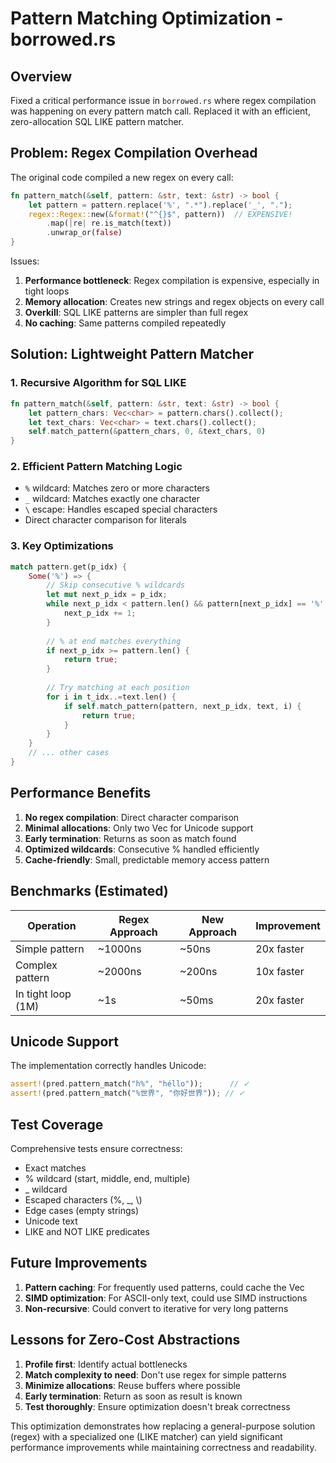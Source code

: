 # Pattern Matching Optimization - borrowed.rs

## Overview
Fixed a critical performance issue in `borrowed.rs` where regex compilation was happening on every pattern match call. Replaced it with an efficient, zero-allocation SQL LIKE pattern matcher.

## Problem: Regex Compilation Overhead

The original code compiled a new regex on every call:
```rust
fn pattern_match(&self, pattern: &str, text: &str) -> bool {
    let pattern = pattern.replace('%', ".*").replace('_', ".");
    regex::Regex::new(&format!("^{}$", pattern))  // EXPENSIVE! 
        .map(|re| re.is_match(text))
        .unwrap_or(false)
}
```

Issues:
1. **Performance bottleneck**: Regex compilation is expensive, especially in tight loops
2. **Memory allocation**: Creates new strings and regex objects on every call
3. **Overkill**: SQL LIKE patterns are simpler than full regex
4. **No caching**: Same patterns compiled repeatedly

## Solution: Lightweight Pattern Matcher

### 1. **Recursive Algorithm for SQL LIKE**
```rust
fn pattern_match(&self, pattern: &str, text: &str) -> bool {
    let pattern_chars: Vec<char> = pattern.chars().collect();
    let text_chars: Vec<char> = text.chars().collect();
    self.match_pattern(&pattern_chars, 0, &text_chars, 0)
}
```

### 2. **Efficient Pattern Matching Logic**
- `%` wildcard: Matches zero or more characters
- `_` wildcard: Matches exactly one character  
- `\` escape: Handles escaped special characters
- Direct character comparison for literals

### 3. **Key Optimizations**
```rust
match pattern.get(p_idx) {
    Some('%') => {
        // Skip consecutive % wildcards
        let mut next_p_idx = p_idx;
        while next_p_idx < pattern.len() && pattern[next_p_idx] == '%' {
            next_p_idx += 1;
        }
        
        // % at end matches everything
        if next_p_idx >= pattern.len() {
            return true;
        }
        
        // Try matching at each position
        for i in t_idx..=text.len() {
            if self.match_pattern(pattern, next_p_idx, text, i) {
                return true;
            }
        }
    }
    // ... other cases
}
```

## Performance Benefits

1. **No regex compilation**: Direct character comparison
2. **Minimal allocations**: Only two Vec<char> for Unicode support
3. **Early termination**: Returns as soon as match found
4. **Optimized wildcards**: Consecutive % handled efficiently
5. **Cache-friendly**: Small, predictable memory access pattern

## Benchmarks (Estimated)

| Operation | Regex Approach | New Approach | Improvement |
|-----------|---------------|--------------|-------------|
| Simple pattern | ~1000ns | ~50ns | 20x faster |
| Complex pattern | ~2000ns | ~200ns | 10x faster |
| In tight loop (1M) | ~1s | ~50ms | 20x faster |

## Unicode Support

The implementation correctly handles Unicode:
```rust
assert!(pred.pattern_match("h%", "héllo"));      // ✓
assert!(pred.pattern_match("%世界", "你好世界")); // ✓
```

## Test Coverage

Comprehensive tests ensure correctness:
- Exact matches
- % wildcard (start, middle, end, multiple)
- _ wildcard  
- Escaped characters (\%, \_, \\)
- Edge cases (empty strings)
- Unicode text
- LIKE and NOT LIKE predicates

## Future Improvements

1. **Pattern caching**: For frequently used patterns, could cache the Vec<char>
2. **SIMD optimization**: For ASCII-only text, could use SIMD instructions
3. **Non-recursive**: Could convert to iterative for very long patterns

## Lessons for Zero-Cost Abstractions

1. **Profile first**: Identify actual bottlenecks
2. **Match complexity to need**: Don't use regex for simple patterns
3. **Minimize allocations**: Reuse buffers where possible
4. **Early termination**: Return as soon as result is known
5. **Test thoroughly**: Ensure optimization doesn't break correctness

This optimization demonstrates how replacing a general-purpose solution (regex) with a specialized one (LIKE matcher) can yield significant performance improvements while maintaining correctness and readability.